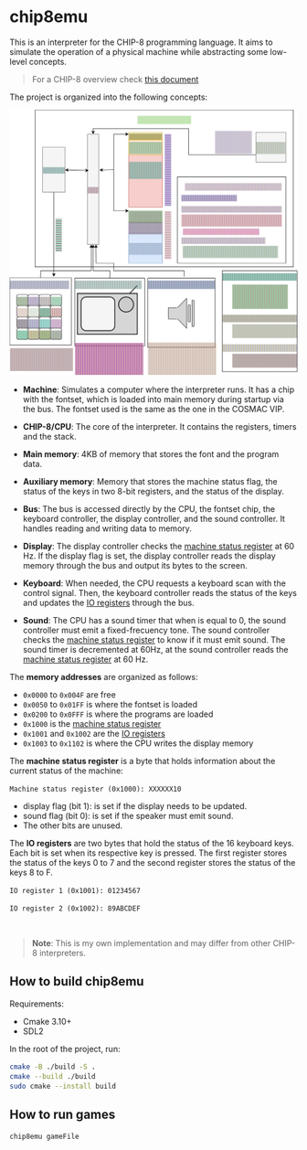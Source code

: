 # chip8emu
This is an interpreter for the CHIP-8 programming language. It aims to simulate the operation of a physical machine while abstracting some low-level concepts.

> For a CHIP-8 overview check [this document](./doc/chip8.md)

The project is organized into the following concepts: 

![machineDiagram](doc/img/machineStructure.svg)

* **Machine**: Simulates a computer where the interpreter runs. It has a chip with the fontset, which is loaded into main memory during startup via the bus. The fontset used is the same as the one in the COSMAC VIP.

* **CHIP-8/CPU**: The core of the interpreter. It contains the registers, timers and the stack.

* **Main memory**: 4KB of memory that stores the font and the program data.

* **Auxiliary memory**: Memory that stores the machine status flag, the status of the keys in two 8-bit registers, and the status of the display.

* **Bus**: The bus is accessed directly by the CPU, the fontset chip, the keyboard controller, the display controller, and the sound controller. It handles reading and writing data to memory.

* **Display**: The display controller checks the [machine status register](#machine-status-register) at 60 Hz. If the display flag is set, the display controller reads the display memory through the bus and output its bytes to the screen.

* **Keyboard**: When needed, the CPU requests a keyboard scan with the control signal. Then, the keyboard controller reads the status of the keys and updates the [IO registers](#io-registers) through the bus.

* **Sound**: The CPU has a sound timer that when is equal to 0, the sound controller must emit a fixed-frecuency tone. The sound controller checks the [machine status register](#machine-status-register) to know if it must emit sound. The sound timer is decremented at 60Hz, at the sound controller reads the [machine status register](#machine-status-register) at 60 Hz.

The **memory addresses** are organized as follows:
* `0x0000` to `0x004F` are free
* `0x0050` to `0x01FF` is where the fontset is loaded
* `0x0200` to `0x0FFF` is where the programs are loaded
* `0x1000` is the [machine status register](#machine-status-register)
* `0x1001` and `0x1002` are the [IO registers](#io-registers)
* `0x1003` to `0x1102` is where the CPU writes the display memory

The **machine status register** <a id="machine-status-register"></a> is a byte that holds information about the current status of the machine:

`
Machine status register (0x1000): XXXXXX10
`
* display flag (bit 1): is set if the display needs to be updated.
* sound flag (bit 0): is set if the speaker must emit sound.
* The other bits are unused.

The **IO registers** <a id="io-registers"></a> are two bytes that hold the status of the 16 keyboard keys. Each bit is set when its respective key is pressed.
The first register stores the status of the keys 0 to 7 and the second register stores the status of the keys 8 to F.

`IO register 1 (0x1001): 01234567`

`IO register 2 (0x1002): 89ABCDEF`

<br>

> **Note**: This is my own implementation and may differ from other CHIP-8 interpreters.

## How to build chip8emu

Requirements:
* Cmake 3.10+
* SDL2 

In the root of the project, run:
```bash
cmake -B ./build -S .
cmake --build ./build
sudo cmake --install build
```

## How to run games

```bash 
chip8emu gameFile
```
